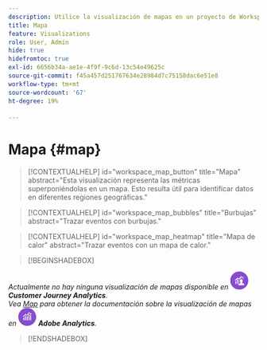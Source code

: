 ```yaml
---
description: Utilice la visualización de mapas en un proyecto de Workspace.
title: Mapa
feature: Visualizations
role: User, Admin
hide: true
hidefromtoc: true
exl-id: 6656b34a-ae1e-4f9f-9c6d-13c54e49625c
source-git-commit: f45a457d251767634e28984d7c75158dac6e51e8
workflow-type: tm+mt
source-wordcount: '67'
ht-degree: 19%

---
```


# Mapa {#map}

<!-- markdownlint-disable MD034 -->

>[!CONTEXTUALHELP]
>id="workspace_map_button"
>title="Mapa"
>abstract="Esta visualización representa las métricas superponiéndolas en un mapa. Esto resulta útil para identificar datos en diferentes regiones geográficas."

<!-- markdownlint-enable MD034 -->

<!-- markdownlint-disable MD034 -->

>[!CONTEXTUALHELP]
>id="workspace_map_bubbles"
>title="Burbujas"
>abstract="Trazar eventos con burbujas."

<!-- markdownlint-enable MD034 -->

<!-- markdownlint-disable MD034 -->

>[!CONTEXTUALHELP]
>id="workspace_map_heatmap"
>title="Mapa de calor"
>abstract="Trazar eventos con un mapa de calor."

<!-- markdownlint-enable MD034 -->

>[!BEGINSHADEBOX]

_Actualmente no hay ninguna visualización de mapas disponible en_ ![CustomerJourneyAnalytics](/help/assets/icons/CustomerJourneyAnalytics.svg) _**Customer Journey Analytics**._<br/>_Vea [Map](https://experienceleague.adobe.com/en/docs/analytics/analyze/analysis-workspace/visualizations/map-visualization) para obtener la documentación sobre la visualización de mapas en_ ![Adobe Analytics](/help/assets/icons/AdobeAnalytics.svg) _**Adobe Analytics**._

>[!ENDSHADEBOX]

